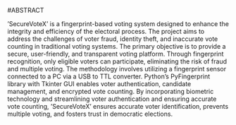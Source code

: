 #ABSTRACT

’SecureVoteX’ is a fingerprint-based voting system designed to enhance the integrity and efficiency of the electoral process. The project aims to address the challenges of voter fraud, identity theft, and inaccurate vote counting in traditional voting systems. The primary objective is to provide a secure, user-friendly, and transparent voting platform. Through fingerprint recognition, only eligible voters can participate, eliminating the risk of fraud and multiple voting. The methodology involves utilizing a fingerprint sensor connected to a PC via a USB to TTL converter. Python’s PyFingerprint library with Tkinter GUI enables voter authentication, candidate management, and encrypted vote counting. By incorporating biometric technology and streamlining voter authentication and ensuring accurate vote counting, ’SecureVoteX’ ensures accurate voter identification, prevents multiple voting, and fosters trust in democratic elections.